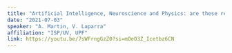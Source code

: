 ```yaml
---
title: "Artificial Intelligence, Neuroscience and Physics: are these related? Part (2/3): Illusions in Artificial Nets.; Debate with the audience)"
date: "2021-07-03"
speaker: "A. Martin, V. Laparra"
affiliation: "ISP/UV, UPF"
link: https://youtu.be/7sWFrngGzZ0?si=mOeO3Z_Icetbz6CN
---
```


